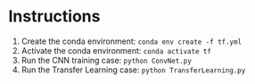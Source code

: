 # Instructions
1. Create the conda environment: `conda env create -f tf.yml`
2. Activate the conda environment: `conda activate tf`
3. Run the CNN training case: `python ConvNet.py`
4. Run the Transfer Learning case: `python TransferLearning.py`
